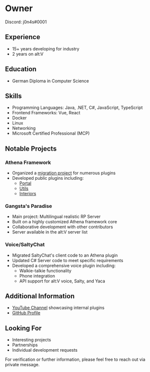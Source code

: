 # Owner

Discord: j0n4s#0001

## Experience
- 15+ years developing for industry
- 2 years on alt:V

## Education
- German Diploma in Computer Science

## Skills
- Programming Languages: Java, .NET, C#, JavaScript, TypeScript
- Frontend Frameworks: Vue, React
- Docker
- Linux
- Networking
- Microsoft Certified Professional (MCP)

## Notable Projects

### Athena Framework
- Organized a [migration project](https://github.com/users/jonasesser/projects/1/views/1) for numerous plugins
- Developed public plugins including:
  - [Portal](https://github.com/jonasesser/gp-portal)
  - [Utils](https://github.com/jonasesser/gp-athena-utils)
  - [Interiors](https://github.com/jonasesser/gp-interiors)

### Gangsta's Paradise
- Main project: Multilingual realistic RP Server
- Built on a highly customized Athena framework core
- Collaborative development with other contributors
- Server available in the alt:V server list

### Voice/SaltyChat
- Migrated SaltyChat's client code to an Athena plugin
- Updated C# Server code to meet specific requirements
- Developed a comprehensive voice plugin including:
  - Walkie-talkie functionality
  - Phone integration
  - API support for alt:V voice, Salty, and Yaca

## Additional Information
- [YouTube Channel](https://www.youtube.com/@JIOINIAIS) showcasing internal plugins
- [GitHub Profile](https://github.com/users/jonasesser)

## Looking For
- Interesting projects
- Partnerships
- Individual development requests

For verification or further information, please feel free to reach out via private message.